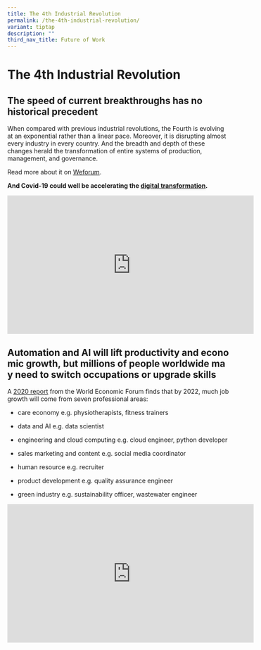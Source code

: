 ```yaml
---
title: The 4th Industrial Revolution
permalink: /the-4th-industrial-revolution/
variant: tiptap
description: ""
third_nav_title: Future of Work
---
```

<h1>The 4th Industrial Revolution</h1>
<h2>The speed of current breakthroughs has no historical precedent</h2>
<p>When compared with previous industrial revolutions, the Fourth is evolving
at an exponential rather than a linear pace. Moreover, it is disrupting
almost every industry in every country. And the breadth and depth of these
changes herald the transformation of entire systems of production, management,
and governance.</p>
<p>Read more about it on <a href="https://www.weforum.org/agenda/2016/01/the-fourth-industrial-revolution-what-it-means-and-how-to-respond/" class="wixui-rich-text__text" rel="noopener noreferrer nofollow" target="_blank"><u>Weforum</u></a>.</p>
<p><strong>And Covid-19 could well be accelerating the <a href="https://www.forbes.com/sites/carolinamilanesi/2020/05/11/digital-transformation-and-digital-divide-post-covid-19/#6c7549d21656" class="wixui-rich-text__text" rel="noopener noreferrer nofollow" target="_blank"><u>digital transformation</u></a>.</strong>
</p>
<div class="iframe-wrapper">
<iframe height="315" width="560" allowfullscreen="true" frameborder="0" src="https://www.youtube.com/embed/SCGV1tNBoeU?si=qdmX-NY6EskLnJv9"></iframe>
</div>
<h2>Automation&nbsp;and&nbsp;AI&nbsp;will&nbsp;lift&nbsp;productivity&nbsp;and&nbsp;economic&nbsp;growth,&nbsp;but&nbsp;millions&nbsp;of&nbsp;people&nbsp;worldwide&nbsp;may&nbsp;need&nbsp;to&nbsp;switch&nbsp;occupations&nbsp;or&nbsp;upgrade&nbsp;skills</h2>
<p>A <a href="http://www3.weforum.org/docs/WEF_Jobs_of_Tomorrow_2020.pdf" class="wixui-rich-text__text" rel="noreferrer noopener" target="_blank"><u>2020 report</u></a>&nbsp;from
the World Economic Forum finds that by 2022, much job growth will come
from seven professional areas:</p>
<ul>
<li>
<p>care economy e.g. physiotherapists, fitness trainers</p>
</li>
<li>
<p>data and AI e.g. data scientist</p>
</li>
<li>
<p>engineering and cloud computing e.g. cloud engineer, python developer</p>
</li>
<li>
<p>sales marketing and content e.g. social media coordinator</p>
</li>
<li>
<p>human resource e.g. recruiter</p>
</li>
<li>
<p>product development e.g. quality assurance engineer</p>
</li>
<li>
<p>green industry e.g. sustainability officer, wastewater engineer</p>
</li>
</ul>
<div class="iframe-wrapper">
<iframe height="315" width="560" allowfullscreen="true" frameborder="0" src="https://www.youtube.com/embed/DY1j2drdl1w?si=bUCpuDL3M6JpdoAb"></iframe>
</div>
<p></p>